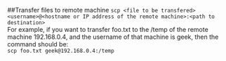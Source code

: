 ##Transfer files to remote machine
`scp <file to be transfered> <username>@<hostname or IP address of the remote machine>:<path to destination>`<br>
For example, if you want to transfer foo.txt to the /temp of the remote machine 192.168.0.4, and the username of that machine is geek, then the command should be:<br>
`scp foo.txt geek@192.168.0.4:/temp` 